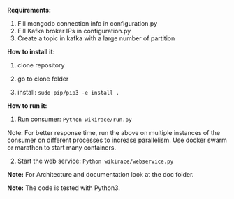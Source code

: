 **Requirements:** 
  1) Fill mongodb connection info in configuration.py
  2) Fill Kafka broker IPs in configuration.py
  3) Create a topic in kafka with a large number of partition


**How to install it:**
 1) clone repository

 2) go to clone folder

 3) install: `sudo pip/pip3 -e install .`


**How to run it:**
 1) Run consumer:
       `Python wikirace/run.py`
 
 Note: For better response time, run the above on multiple instances of the consumer on different processes to increase parallelism.
 Use docker swarm or marathon to start many containers.

 2) Start the web service:
        `Python wikirace/webservice.py`


**Note:** For Architecture and documentation look at the doc folder.

**Note:** The code is tested with Python3. 
